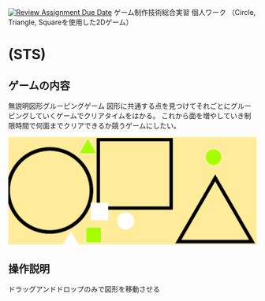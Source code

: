 [![Review Assignment Due Date](https://classroom.github.com/assets/deadline-readme-button-22041afd0340ce965d47ae6ef1cefeee28c7c493a6346c4f15d667ab976d596c.svg)](https://classroom.github.com/a/l0taWXbI)
ゲーム制作技術総合実習 個人ワーク
（Circle, Triangle, Squareを使用した2Dゲーム）

# (STS)

## ゲームの内容
無説明図形グルーピングゲーム
図形に共通する点を見つけてそれごとにグルーピングしていくゲームでクリアタイムをはかる。
これから面を増やしていき制限時間で何面までクリアできるか競うゲームにしたい。

![画面イメージ](docs/images/game_image01.png)

## 操作説明
ドラッグアンドドロップのみで図形を移動させる